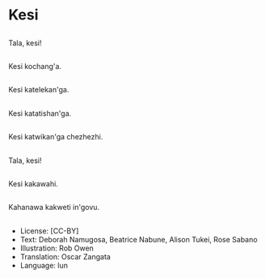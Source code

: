 # Kesi

##
Tala, kesi!

##
Kesi kochang'a.

##
Kesi katelekan'ga.

##
Kesi katatishan'ga.

##
Kesi katwikan'ga chezhezhi.

##
Tala, kesi!

##
Kesi kakawahi.

##
Kahanawa kakweti in'govu.

##
* License: [CC-BY]
* Text: Deborah Namugosa, Beatrice Nabune, Alison Tukei, Rose Sabano
* Illustration: Rob Owen
* Translation: Oscar Zangata
* Language: lun
